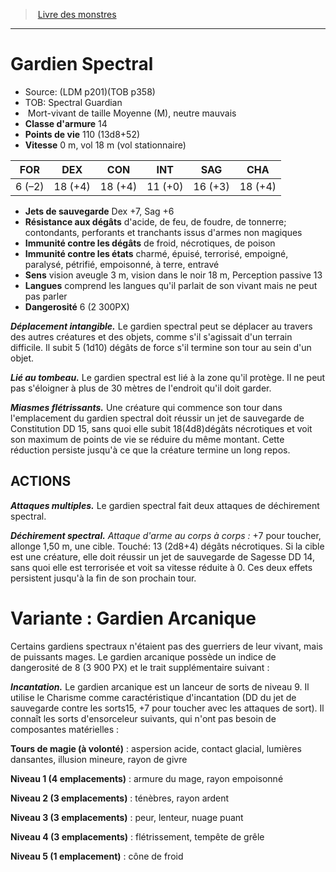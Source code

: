 ﻿> [Livre des monstres](tome_of_beasts_old.md)

---

# Gardien Spectral

- Source: (LDM p201)(TOB p358)
- TOB: Spectral Guardian
-  Mort-vivant de taille Moyenne (M), neutre mauvais
- **Classe d'armure** 14
- **Points de vie** 110 (13d8+52)
- **Vitesse** 0 m, vol 18 m (vol stationnaire)

|FOR|DEX|CON|INT|SAG|CHA|
|---|---|---|---|---|---|
|6 (–2)|18 (+4)|18 (+4)|11 (+0)|16 (+3)|18 (+4)|

- **Jets de sauvegarde** Dex +7, Sag +6
- **Résistance aux dégâts** d'acide, de feu, de foudre, de tonnerre; contondants, perforants et tranchants issus d'armes non magiques
- **Immunité contre les dégâts** de froid, nécrotiques, de poison
- **Immunité contre les états** charmé, épuisé, terrorisé, empoigné, paralysé, pétrifié, empoisonné, à terre, entravé
- **Sens** vision aveugle 3 m, vision dans le noir 18 m, Perception passive 13
- **Langues** comprend les langues qu'il parlait de son vivant mais ne peut pas parler
- **Dangerosité** 6 (2 300PX)

**_Déplacement intangible._** Le gardien spectral peut se déplacer au travers des autres créatures et des objets, comme s'il s'agissait d'un terrain difficile. Il subit 5 (1d10) dégâts de force s'il termine son tour au sein d'un objet.

**_Lié au tombeau._** Le gardien spectral est lié à la zone qu'il protège. Il ne peut pas s'éloigner à plus de 30 mètres de l'endroit qu'il doit garder.

**_Miasmes flétrissants._** Une créature qui commence son tour dans l'emplacement du gardien spectral doit réussir un jet de sauvegarde de Constitution DD 15, sans quoi elle subit 18(4d8)dégâts nécrotiques et voit son maximum de points de vie se réduire du même montant. Cette réduction persiste jusqu'à ce que la créature termine un long repos.

## ACTIONS

**_Attaques multiples._** Le gardien spectral fait deux attaques de déchirement spectral.

**_Déchirement spectral._** _Attaque d'arme au corps à corps :_ +7 pour toucher, allonge 1,50 m, une cible. Touché: 13 (2d8+4) dégâts nécrotiques. Si la cible est une créature, elle doit réussir un jet de sauvegarde de Sagesse DD 14, sans quoi elle est terrorisée et voit sa vitesse réduite à 0. Ces deux effets persistent jusqu'à la fin de son prochain tour.

# Variante : Gardien Arcanique

Certains gardiens spectraux n'étaient pas des guerriers de leur vivant, mais de puissants mages. Le gardien arcanique possède un indice de dangerosité de 8 (3 900 PX) et le trait supplémentaire suivant :

**_Incantation._** Le gardien arcanique est un lanceur de sorts de niveau 9. Il utilise le Charisme comme caractéristique d'incantation (DD du jet de sauvegarde contre les sorts15, +7 pour toucher avec les attaques de sort). Il connaît les sorts d'ensorceleur suivants, qui n'ont pas besoin de composantes matérielles :

**Tours de magie (à volonté)** : aspersion acide, contact glacial, lumières dansantes, illusion mineure, rayon de givre

**Niveau 1 (4 emplacements)** : armure du mage, rayon empoisonné

**Niveau 2 (3 emplacements)** : ténèbres, rayon ardent

**Niveau 3 (3 emplacements)** : peur, lenteur, nuage puant

**Niveau 4 (3 emplacements)** : flétrissement, tempête de grêle

**Niveau 5 (1 emplacement)** : cône de froid


